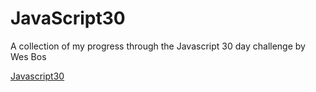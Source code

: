 # JavaScript30
A collection of my progress through the Javascript 30 day challenge by Wes Bos

[Javascript30](https://javascript30.com/)
